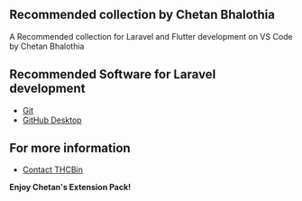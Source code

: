 ## Recommended collection by Chetan Bhalothia

A Recommended collection for Laravel and Flutter development on VS Code by Chetan Bhalothia
## Recommended Software for Laravel development

* [Git](https://git-scm.com/)
* [GitHub Desktop](https://desktop.github.com/)
## For more information

* [Contact THCBin](https://thcb.in/)

**Enjoy Chetan's Extension Pack!**

